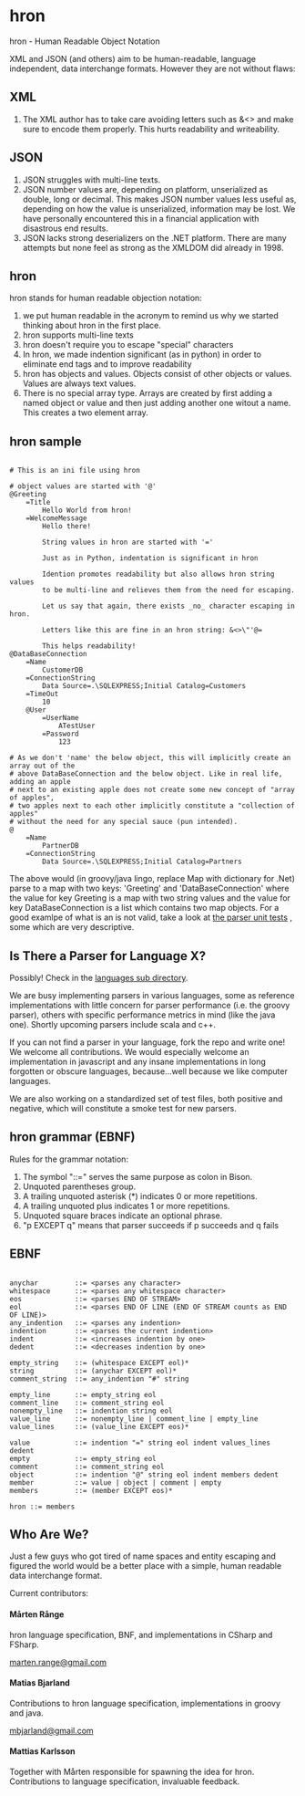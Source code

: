 hron
====

hron - Human Readable Object Notation

XML and JSON (and others) aim to be human-readable, language independent, data interchange 
formats. However they are not without flaws:

XML
---
1. The XML author has to take care avoiding letters such as &<> and make sure to encode them properly. 
   This hurts readability and writeability.

JSON
----
1. JSON struggles with multi-line texts.
2. JSON number values are, depending on platform, unserialized as double, long or decimal. 
   This makes JSON number values less useful as, depending on how the value is unserialized,
	 information may be lost. We have personally encountered this in a financial application 
   with disastrous end results.
3. JSON lacks strong deserializers on the .NET platform. There are many attempts but
   none feel as strong as the XMLDOM did already in 1998. 

hron
----

hron stands for human readable objection notation:

1. we put human readable in the acronym to remind us why we started thinking about 
   hron in the first place.
2. hron supports multi-line texts
3. hron doesn't require you to escape "special" characters
4. In hron, we made indention significant (as in python) in order to eliminate end tags and 
   to improve readability
5. hron has objects and values. Objects consist of other objects or values.
   Values are always text values. 
6. There is no special array type. Arrays are created by first adding a named object or value 
   and then just adding another one witout a name. This creates a two element array.

hron sample
-----------

```hron

# This is an ini file using hron

# object values are started with '@'
@Greeting
	=Title
		Hello World from hron!
	=WelcomeMessage
		Hello there!

		String values in hron are started with '='

		Just as in Python, indentation is significant in hron

		Idention promotes readability but also allows hron string values 
		to be multi-line and relieves them from the need for escaping. 

		Let us say that again, there exists _no_ character escaping in hron. 
		
		Letters like this are fine in an hron string: &<>\"'@=

		This helps readability!
@DataBaseConnection
	=Name
		CustomerDB
	=ConnectionString
		Data Source=.\SQLEXPRESS;Initial Catalog=Customers
	=TimeOut
		10
	@User
		=UserName
			ATestUser
		=Password
			123

# As we don't 'name' the below object, this will implicitly create an array out of the 
# above DataBaseConnection and the below object. Like in real life, adding an apple 
# next to an existing apple does not create some new concept of "array of apples", 
# two apples next to each other implicitly constitute a "collection of apples" 
# without the need for any special sauce (pun intended). 
@
	=Name
		PartnerDB
	=ConnectionString
		Data Source=.\SQLEXPRESS;Initial Catalog=Partners

```

The above would (in groovy/java lingo, replace Map with dictionary for .Net) parse to a map with
two keys: 'Greeting' and 'DataBaseConnection' where the value for key Greeting is a map with two string 
values and the value for key DataBaseConnection is a list which contains two map objects. For a good examlpe
of what is an is not valid, take a look at 
[the parser unit tests](https://github.com/mbjarland/hron/blob/master/languages/groovy/src/test/groovy/org/m3/hron/HronParserSpecification.groovy)
, some which are very descriptive. 

Is There a Parser for Language X?
---------------------------------
Possibly! Check in the [languages sub directory](https://github.com/mrange/hron/tree/master/languages).

We are busy implementing parsers in various languages, some as reference implementations with little 
concern for parser performance (i.e. the groovy parser), others with specific performance metrics 
in mind (like the java one). Shortly upcoming parsers include scala and c++. 

If you can not find a parser in your language, fork the repo and write one! We welcome all contributions. 
We would especially welcome an implementation in javascript and any insane implementations in long forgotten 
or obscure languages, because...well because we like computer languages. 

We are also working on a standardized set of test files, both positive and negative, which will
constitute a smoke test for new parsers. 

hron grammar (EBNF)
-------------------
Rules for the grammar notation: 

1. The symbol "::=" serves the same purpose as colon in Bison. 
2. Unquoted parentheses group. 
3. A trailing unquoted asterisk (*) indicates 0 or more repetitions. 
4. A trailing unquoted plus indicates 1 or more repetitions. 
5. Unquoted square braces indicate an optional phrase. 
6. "p EXCEPT q" means that parser succeeds if p succeeds and q fails

EBNF 
----

```ebnf

anychar         ::= <parses any character>
whitespace      ::= <parses any whitespace character>
eos             ::= <parses END OF STREAM>
eol             ::= <parses END OF LINE (END OF STREAM counts as END OF LINE)>
any_indention   ::= <parses any indention>
indention       ::= <parses the current indention>
indent          ::= <increases indention by one>
dedent          ::= <decreases indention by one>

empty_string    ::= (whitespace EXCEPT eol)*
string          ::= (anychar EXCEPT eol)*
comment_string  ::= any_indention "#" string

empty_line      ::= empty_string eol
comment_line    ::= comment_string eol
nonempty_line   ::= indention string eol
value_line      ::= nonempty_line | comment_line | empty_line
value_lines     ::= (value_line EXCEPT eos)*

value           ::= indention "=" string eol indent values_lines dedent
empty           ::= empty_string eol
comment         ::= comment_string eol
object          ::= indention "@" string eol indent members dedent
member          ::= value | object | comment | empty
members         ::= (member EXCEPT eos)* 

hron ::= members

```

Who Are We?
-----------
Just a few guys who got tired of name spaces and entity escaping and figured the world 
would be a better place with a simple, human readable data interchange format. 

Current contributors: 

#### Mårten Rånge
hron language specification, BNF, and implementations in CSharp and FSharp. 

marten.range@gmail.com

#### Matias Bjarland
Contributions to hron language specification, implementations in groovy and java.

mbjarland@gmail.com

#### Mattias Karlsson
Together with Mårten responsible for spawning the idea for hron. Contributions to language 
specification, invaluable feedback. 


